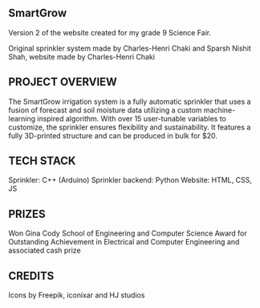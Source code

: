 ## SmartGrow

Version 2 of the website created for my grade 9 Science Fair. 

Original sprinkler system made by Charles-Henri Chaki and Sparsh Nishit Shah, website made by Charles-Henri Chaki

## PROJECT OVERVIEW

The SmartGrow irrigation system is a fully automatic sprinkler that uses a fusion of forecast and soil moisture data utilizing a custom machine-learning inspired algorithm. With over 15 user-tunable variables to customize, the sprinkler ensures flexibility and sustainability. It features a fully 3D-printed structure and can be produced in bulk for $20.

## TECH STACK

Sprinkler: C++ (Arduino)
Sprinkler backend: Python
Website: HTML, CSS, JS

## PRIZES

Won Gina Cody School of Engineering and Computer Science Award for Outstanding Achievement in Electrical and Computer Engineering and associated cash prize

## CREDITS

Icons by Freepik, iconixar and HJ studios